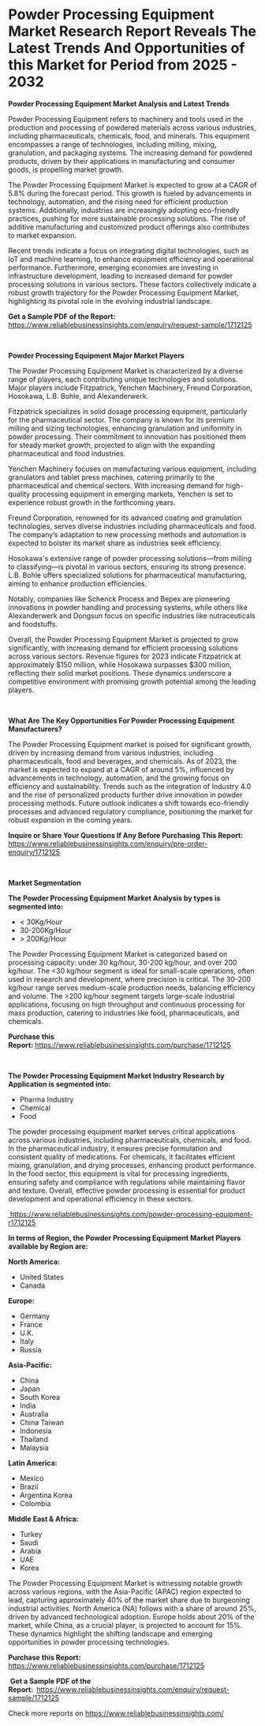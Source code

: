 <p><h1>Powder Processing Equipment Market Research Report Reveals The Latest Trends And Opportunities of this Market for Period from 2025 - 2032</h1></p><p><strong>Powder Processing Equipment Market Analysis and Latest Trends</strong></p>
<p><p>Powder Processing Equipment refers to machinery and tools used in the production and processing of powdered materials across various industries, including pharmaceuticals, chemicals, food, and minerals. This equipment encompasses a range of technologies, including milling, mixing, granulation, and packaging systems. The increasing demand for powdered products, driven by their applications in manufacturing and consumer goods, is propelling market growth.</p><p>The Powder Processing Equipment Market is expected to grow at a CAGR of 5.8% during the forecast period. This growth is fueled by advancements in technology, automation, and the rising need for efficient production systems. Additionally, industries are increasingly adopting eco-friendly practices, pushing for more sustainable processing solutions. The rise of additive manufacturing and customized product offerings also contributes to market expansion. </p><p>Recent trends indicate a focus on integrating digital technologies, such as IoT and machine learning, to enhance equipment efficiency and operational performance. Furthermore, emerging economies are investing in infrastructure development, leading to increased demand for powder processing solutions in various sectors. These factors collectively indicate a robust growth trajectory for the Powder Processing Equipment Market, highlighting its pivotal role in the evolving industrial landscape.</p></p>
<p><strong>Get a Sample PDF of the Report:&nbsp;</strong> <a href="https://www.reliablebusinessinsights.com/enquiry/request-sample/1712125?utm_campaign=3383&utm_medium=2&utm_source=Github&utm_content=ia&utm_term=10042025&utm_id=powder-processing-equipment">https://www.reliablebusinessinsights.com/enquiry/request-sample/1712125</a></p>
<p>&nbsp;</p>
<p><strong>Powder Processing Equipment Major Market Players</strong></p>
<p><p>The Powder Processing Equipment Market is characterized by a diverse range of players, each contributing unique technologies and solutions. Major players include Fitzpatrick, Yenchen Machinery, Freund Corporation, Hosokawa, L.B. Bohle, and Alexanderwerk.</p><p>Fitzpatrick specializes in solid dosage processing equipment, particularly for the pharmaceutical sector. The company is known for its premium milling and sizing technologies, enhancing granulation and uniformity in powder processing. Their commitment to innovation has positioned them for steady market growth, projected to align with the expanding pharmaceutical and food industries.</p><p>Yenchen Machinery focuses on manufacturing various equipment, including granulators and tablet press machines, catering primarily to the pharmaceutical and chemical sectors. With increasing demand for high-quality processing equipment in emerging markets, Yenchen is set to experience robust growth in the forthcoming years.</p><p>Freund Corporation, renowned for its advanced coating and granulation technologies, serves diverse industries including pharmaceuticals and food. The company’s adaptation to new processing methods and automation is expected to bolster its market share as industries seek efficiency.</p><p>Hosokawa's extensive range of powder processing solutions—from milling to classifying—is pivotal in various sectors, ensuring its strong presence. L.B. Bohle offers specialized solutions for pharmaceutical manufacturing, aiming to enhance production efficiencies.</p><p>Notably, companies like Schenck Process and Bepex are pioneering innovations in powder handling and processing systems, while others like Alexanderwerk and Dongsun focus on specific industries like nutraceuticals and foodstuffs.</p><p>Overall, the Powder Processing Equipment Market is projected to grow significantly, with increasing demand for efficient processing solutions across various sectors. Revenue figures for 2023 indicate Fitzpatrick at approximately $150 million, while Hosokawa surpasses $300 million, reflecting their solid market positions. These dynamics underscore a competitive environment with promising growth potential among the leading players.</p></p>
<p>&nbsp;</p>
<p><strong>What Are The Key Opportunities For Powder Processing Equipment Manufacturers?</strong></p>
<p><p>The Powder Processing Equipment market is poised for significant growth, driven by increasing demand from various industries, including pharmaceuticals, food and beverages, and chemicals. As of 2023, the market is expected to expand at a CAGR of around 5%, influenced by advancements in technology, automation, and the growing focus on efficiency and sustainability. Trends such as the integration of Industry 4.0 and the rise of personalized products further drive innovation in powder processing methods. Future outlook indicates a shift towards eco-friendly processes and advanced regulatory compliance, positioning the market for robust expansion in the coming years.</p></p>
<p><strong>Inquire or Share Your Questions If Any Before Purchasing This Report:</strong> <a href="https://www.reliablebusinessinsights.com/enquiry/pre-order-enquiry/1712125?utm_campaign=3383&utm_medium=2&utm_source=Github&utm_content=ia&utm_term=10042025&utm_id=powder-processing-equipment">https://www.reliablebusinessinsights.com/enquiry/pre-order-enquiry/1712125</a></p>
<p>&nbsp;</p>
<p><strong>Market Segmentation</strong></p>
<p><strong>The Powder Processing Equipment Market Analysis by types is segmented into:</strong></p>
<p><ul><li>< 30Kg/Hour</li><li>30-200Kg/Hour</li><li>> 200Kg/Hour</li></ul></p>
<p><p>The Powder Processing Equipment Market is categorized based on processing capacity: under 30 kg/hour, 30-200 kg/hour, and over 200 kg/hour. The <30 kg/hour segment is ideal for small-scale operations, often used in research and development, where precision is critical. The 30-200 kg/hour range serves medium-scale production needs, balancing efficiency and volume. The >200 kg/hour segment targets large-scale industrial applications, focusing on high throughput and continuous processing for mass production, catering to industries like food, pharmaceuticals, and chemicals.</p></p>
<p><strong>Purchase this Report:&nbsp;</strong><a href="https://www.reliablebusinessinsights.com/purchase/1712125?utm_campaign=3383&utm_medium=2&utm_source=Github&utm_content=ia&utm_term=10042025&utm_id=powder-processing-equipment">https://www.reliablebusinessinsights.com/purchase/1712125</a></p>
<p>&nbsp;</p>
<p><strong>The Powder Processing Equipment Market Industry Research by Application is segmented into:</strong></p>
<p><ul><li>Pharma Industry</li><li>Chemical</li><li>Food</li></ul></p>
<p><p>The powder processing equipment market serves critical applications across various industries, including pharmaceuticals, chemicals, and food. In the pharmaceutical industry, it ensures precise formulation and consistent quality of medications. For chemicals, it facilitates efficient mixing, granulation, and drying processes, enhancing product performance. In the food sector, this equipment is vital for processing ingredients, ensuring safety and compliance with regulations while maintaining flavor and texture. Overall, effective powder processing is essential for product development and operational efficiency in these sectors.</p></p>
<p><a href="https://www.reliablebusinessinsights.com/powder-processing-equipment-r1712125?utm_campaign=3383&utm_medium=2&utm_source=Github&utm_content=ia&utm_term=10042025&utm_id=powder-processing-equipment">&nbsp;https://www.reliablebusinessinsights.com/powder-processing-equipment-r1712125</a></p>
<p><strong>In terms of Region, the Powder Processing Equipment Market Players available by Region are:</strong></p>
<p>
    <p> <strong> North America: </strong>
        <ul>
            <li>United States</li>
            <li>Canada</li>
        </ul>
        </p> 
    <p> <strong> Europe: </strong>
        <ul>
            <li>Germany</li>
            <li>France</li>
            <li>U.K.</li>
            <li>Italy</li>
            <li>Russia</li>
        </ul>
        </p> 
    <p> <strong> Asia-Pacific: </strong>
        <ul>
            <li>China</li>
            <li>Japan</li>
            <li>South Korea</li>
            <li>India</li>
            <li>Australia</li>
            <li>China Taiwan</li>
            <li>Indonesia</li>
            <li>Thailand</li>
            <li>Malaysia</li>
        </ul>
        </p> 
    <p> <strong> Latin America: </strong>
        <ul>
            <li>Mexico</li>
            <li>Brazil</li>
            <li>Argentina Korea</li>
            <li>Colombia</li>
        </ul>
        </p> 
    <p> <strong> Middle East & Africa: </strong>
        <ul>
            <li>Turkey</li>
            <li>Saudi</li>
            <li>Arabia</li>
            <li>UAE</li>
            <li>Korea</li>
        </ul>
    </p>
    </p>
<p><p>The Powder Processing Equipment Market is witnessing notable growth across various regions, with the Asia-Pacific (APAC) region expected to lead, capturing approximately 40% of the market share due to burgeoning industrial activities. North America (NA) follows with a share of around 25%, driven by advanced technological adoption. Europe holds about 20% of the market, while China, as a crucial player, is projected to account for 15%. These dynamics highlight the shifting landscape and emerging opportunities in powder processing technologies.</p></p>
<p><strong>Purchase this Report: </strong><a href="https://www.reliablebusinessinsights.com/purchase/1712125?utm_campaign=3383&utm_medium=2&utm_source=Github&utm_content=ia&utm_term=10042025&utm_id=powder-processing-equipment">https://www.reliablebusinessinsights.com/purchase/1712125</a></p>
<p>&nbsp;<strong>Get a Sample PDF of the Report:&nbsp;&nbsp;</strong><a href="https://www.reliablebusinessinsights.com/enquiry/request-sample/1712125?utm_campaign=3383&utm_medium=2&utm_source=Github&utm_content=ia&utm_term=10042025&utm_id=powder-processing-equipment">https://www.reliablebusinessinsights.com/enquiry/request-sample/1712125</a></p>
<p><strong></strong></p>
<p>Check more reports on <a href="https://www.reliablebusinessinsights.com/?utm_campaign=3383&utm_medium=2&utm_source=Github&utm_content=ia&utm_term=10042025&utm_id=powder-processing-equipment">https://www.reliablebusinessinsights.com/</a></p>